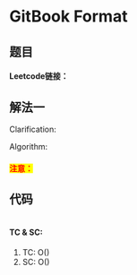 # GitBook Format

## 题目

#### Leetcode链接：

## 解法一

Clarification:&#x20;

Algorithm:&#x20;

#### <mark style="color:red;">注意：</mark>

## 代码

```
```

#### TC & SC:&#x20;

1. TC: O()
2. SC: O()
